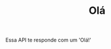 ---
title: Olá
href: api/hello
methods: GET
status: working
body: Essa API te responde com um 'Olá!'
---